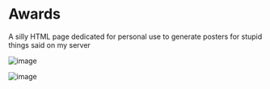 # Awards
A silly HTML page dedicated for personal use to generate posters for stupid things said on my server

![image](https://github.com/user-attachments/assets/24d198fd-9971-44cc-92ea-9dc643db0378)


![image](https://github.com/user-attachments/assets/86c31a19-a02b-497e-98e8-62491517ea64)


